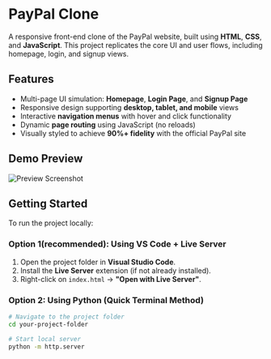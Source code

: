 # PayPal Clone

A responsive front-end clone of the PayPal website, built using **HTML**, **CSS**, and **JavaScript**. This project replicates the core UI and user flows, including homepage, login, and signup views.

## Features

- Multi-page UI simulation: **Homepage**, **Login Page**, and **Signup Page**
- Responsive design supporting **desktop, tablet, and mobile** views
- Interactive **navigation menus** with hover and click functionality
- Dynamic **page routing** using JavaScript (no reloads)
- Visually styled to achieve **90%+ fidelity** with the official PayPal site

## Demo Preview

![Preview Screenshot](![image](https://github.com/user-attachments/assets/2bffe43f-4cf2-4917-9896-905597a0321e))

## Getting Started

To run the project locally:

### Option 1(recommended): Using VS Code + Live Server
1. Open the project folder in **Visual Studio Code**.
2. Install the **Live Server** extension (if not already installed).
3. Right-click on `index.html` → **"Open with Live Server"**.

### Option 2: Using Python (Quick Terminal Method)
```bash
# Navigate to the project folder
cd your-project-folder

# Start local server
python -m http.server
